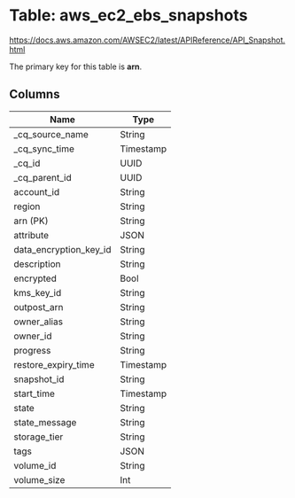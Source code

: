 # Table: aws_ec2_ebs_snapshots

https://docs.aws.amazon.com/AWSEC2/latest/APIReference/API_Snapshot.html

The primary key for this table is **arn**.



## Columns
| Name          | Type          |
| ------------- | ------------- |
|_cq_source_name|String|
|_cq_sync_time|Timestamp|
|_cq_id|UUID|
|_cq_parent_id|UUID|
|account_id|String|
|region|String|
|arn (PK)|String|
|attribute|JSON|
|data_encryption_key_id|String|
|description|String|
|encrypted|Bool|
|kms_key_id|String|
|outpost_arn|String|
|owner_alias|String|
|owner_id|String|
|progress|String|
|restore_expiry_time|Timestamp|
|snapshot_id|String|
|start_time|Timestamp|
|state|String|
|state_message|String|
|storage_tier|String|
|tags|JSON|
|volume_id|String|
|volume_size|Int|